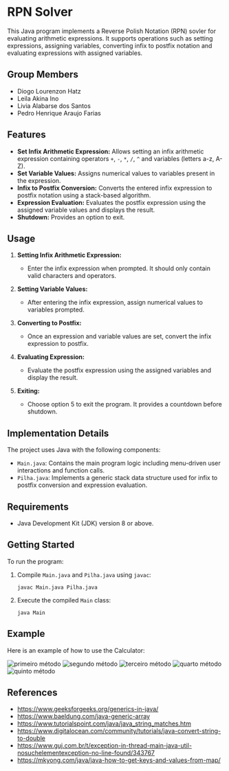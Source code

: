 # RPN Solver

This Java program implements a Reverse Polish Notation (RPN) sovler for evaluating arithmetic expressions. It supports operations such as setting expressions, assigning variables, converting infix to postfix notation and evaluating expressions with assigned variables.

## Group Members

- Diogo Lourenzon Hatz
- Leila Akina Ino
- Livia Alabarse dos Santos
- Pedro Henrique Araujo Farias
  
## Features

- **Set Infix Arithmetic Expression:** Allows setting an infix arithmetic expression containing operators `+`, `-`, `*`, `/`, `^` and variables (letters a-z, A-Z).
- **Set Variable Values:** Assigns numerical values to variables present in the expression.
- **Infix to Postfix Conversion:** Converts the entered infix expression to postfix notation using a stack-based algorithm.
- **Expression Evaluation:** Evaluates the postfix expression using the assigned variable values and displays the result.
- **Shutdown:** Provides an option to exit.

## Usage
1. **Setting Infix Arithmetic Expression:**
   - Enter the infix expression when prompted. It should only contain valid characters and operators.

2. **Setting Variable Values:**
   - After entering the infix expression, assign numerical values to variables prompted.

3. **Converting to Postfix:**
   - Once an expression and variable values are set, convert the infix expression to postfix.

4. **Evaluating Expression:**
   - Evaluate the postfix expression using the assigned variables and display the result.

5. **Exiting:**
   - Choose option 5 to exit the program. It provides a countdown before shutdown.

## Implementation Details

The project uses Java with the following components:
- `Main.java`: Contains the main program logic including menu-driven user interactions and function calls.
- `Pilha.java`: Implements a generic stack data structure used for infix to postfix conversion and expression evaluation.

## Requirements

- Java Development Kit (JDK) version 8 or above.

## Getting Started

To run the program:
1. Compile `Main.java` and `Pilha.java` using `javac`:
   ```
   javac Main.java Pilha.java
    ```

2. Execute the compiled `Main` class:
    ```
    java Main
    ```
## Example
Here is an example of how to use the Calculator:

<img src="https://github.com/lihviaa/Infix-to-Postfix-Arithmetic-Expression-Calculator/blob/main/assets/execucao_setInfix.png" alt="primeiro método">
<img src="https://github.com/lihviaa/Infix-to-Postfix-Arithmetic-Expression-Calculator/blob/main/assets/execucao_setVars.png" alt="segundo método">
<img src="https://github.com/lihviaa/Infix-to-Postfix-Arithmetic-Expression-Calculator/blob/main/assets/execucao_InfixtoPost.png" alt="terceiro método">
<img src="https://github.com/lihviaa/Infix-to-Postfix-Arithmetic-Expression-Calculator/blob/main/assets/execucao_ExpressEval.png" alt="quarto método">
<img src="https://github.com/lihviaa/Infix-to-Postfix-Arithmetic-Expression-Calculator/blob/main/assets/execucao_exit.png" alt="quinto método">



## References
- https://www.geeksforgeeks.org/generics-in-java/
- https://www.baeldung.com/java-generic-array
- https://www.tutorialspoint.com/java/java_string_matches.htm
- https://www.digitalocean.com/community/tutorials/java-convert-string-to-double
- https://www.guj.com.br/t/exception-in-thread-main-java-util-nosuchelementexception-no-line-found/343767
- https://mkyong.com/java/java-how-to-get-keys-and-values-from-map/
